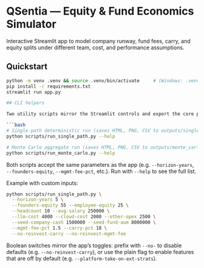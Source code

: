 # QSentia — Equity & Fund Economics Simulator

Interactive Streamlit app to model company runway, fund fees, carry, and equity splits under different team, cost, and performance assumptions.

## Quickstart
```bash
python -m venv .venv && source .venv/bin/activate     # (Windows: .venv\Scripts\activate)
pip install -r requirements.txt
streamlit run app.py

## CLI helpers

Two utility scripts mirror the Streamlit controls and export the core plots locally:

```bash
# Single-path deterministic run (saves HTML, PNG, CSV to outputs/single)
python scripts/run_single_path.py --help

# Monte Carlo aggregate run (saves HTML, PNG, CSV to outputs/monte_carlo)
python scripts/run_monte_carlo.py --help
```

Both scripts accept the same parameters as the app (e.g. `--horizon-years`, `--founders-equity`,
`--mgmt-fee-pct`, etc.). Run with `--help` to see the full list.

Example with custom inputs:

```bash
python scripts/run_single_path.py \
  --horizon-years 5 \
  --founders-equity 55 --employee-equity 25 \
  --headcount 10 --avg-salary 250000 \
  --llm-cost 4000 --cloud-cost 2000 --other-opex 2500 \
  --seed-company-cash 1500000 --seed-fund-aum 8000000 \
  --mgmt-fee-pct 1.5 --carry-pct 18 \
  --no-reinvest-carry --no-reinvest-mgmt-fee
```

Boolean switches mirror the app’s toggles: prefix with `--no-` to disable defaults (e.g. `--no-reinvest-carry`),
or use the plain flag to enable features that are off by default (e.g. `--platform-take-on-ext-strats`).
